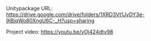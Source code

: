 Unitypackage URL: https://drive.google.com/drive/folders/1XRD3Vt1JyDY3e-9jBiqWo80XngU6C-_H?usp=sharing

Project video: https://youtu.be/vOj424dtv98

